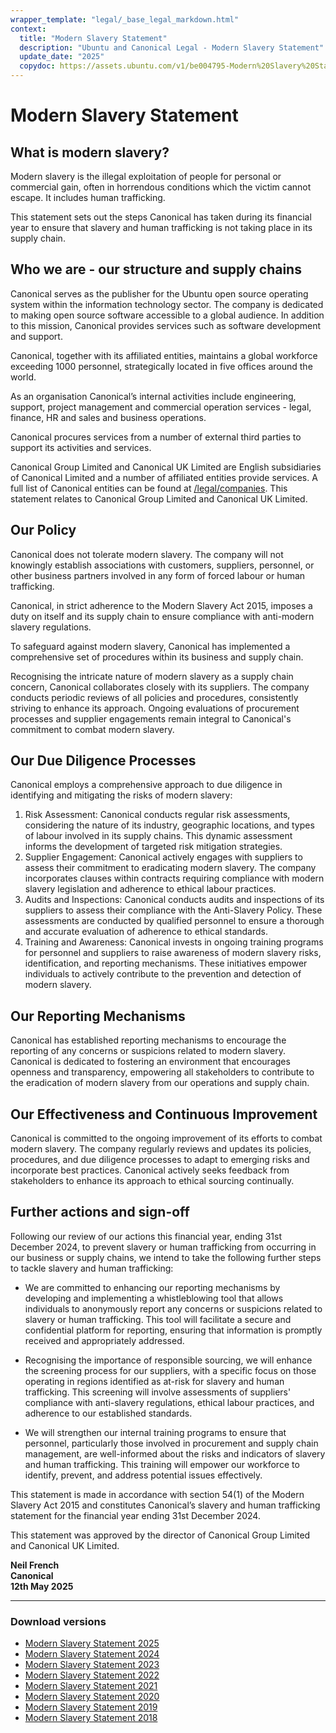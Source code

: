 ```yaml
---
wrapper_template: "legal/_base_legal_markdown.html"
context:
  title: "Modern Slavery Statement"
  description: "Ubuntu and Canonical Legal - Modern Slavery Statement"
  update_date: "2025"
  copydoc: https://assets.ubuntu.com/v1/be004795-Modern%20Slavery%20Statement%202025.pdf
---
```


# Modern Slavery Statement

## What is modern slavery?

Modern slavery is the illegal exploitation of people for personal or commercial gain, often in horrendous conditions which the victim cannot escape. It includes human trafficking.

This statement sets out the steps Canonical has taken during its financial year to ensure that slavery and human trafficking is not taking place in its supply chain.

## Who we are - our structure and supply chains

Canonical serves as the publisher for the Ubuntu open source operating system within the information technology sector. The company is dedicated to making open source software accessible to a global audience. In addition to this mission, Canonical provides services such as software development and support.

Canonical, together with its affiliated entities, maintains a global workforce exceeding 1000 personnel, strategically located in five offices around the world.

As an organisation Canonical’s internal activities include engineering, support, project management and commercial operation services - legal, finance, HR and sales and business operations.

Canonical procures services from a number of external third parties to support its activities and services.

Canonical Group Limited and Canonical UK Limited are English subsidiaries of Canonical Limited and a number of affiliated entities provide services. A full list of Canonical entities can be found at [/legal/companies](/legal/companies). This statement relates to Canonical Group Limited and Canonical UK Limited.

## Our Policy

Canonical does not tolerate modern slavery. The company will not knowingly establish associations with customers, suppliers, personnel, or other business partners involved in any form of forced labour or human trafficking.

Canonical, in strict adherence to the Modern Slavery Act 2015, imposes a duty on itself and its supply chain to ensure compliance with anti-modern slavery regulations.

To safeguard against modern slavery, Canonical has implemented a comprehensive set of procedures within its business and supply chain.

Recognising the intricate nature of modern slavery as a supply chain concern, Canonical collaborates closely with its suppliers. The company conducts periodic reviews of all policies and procedures, consistently striving to enhance its approach. Ongoing evaluations of procurement processes and supplier engagements remain integral to Canonical's commitment to combat modern slavery.

## Our Due Diligence Processes

Canonical employs a comprehensive approach to due diligence in identifying and mitigating the risks of modern slavery:

1. Risk Assessment: Canonical conducts regular risk assessments, considering the nature of its industry, geographic locations, and types of labour involved in its supply chains. This dynamic assessment informs the development of targeted risk mitigation strategies.
2. Supplier Engagement: Canonical actively engages with suppliers to assess their commitment to eradicating modern slavery. The company incorporates clauses within contracts requiring compliance with modern slavery legislation and adherence to ethical labour practices.
3. Audits and Inspections: Canonical conducts audits and inspections of its suppliers to assess their compliance with the Anti-Slavery Policy. These assessments are conducted by qualified personnel to ensure a thorough and accurate evaluation of adherence to ethical standards.
4. Training and Awareness: Canonical invests in ongoing training programs for personnel and suppliers to raise awareness of modern slavery risks, identification, and reporting mechanisms. These initiatives empower individuals to actively contribute to the prevention and detection of modern slavery.

## Our Reporting Mechanisms

Canonical has established reporting mechanisms to encourage the reporting of any concerns or suspicions related to modern slavery. Canonical is dedicated to fostering an environment that encourages openness and transparency, empowering all stakeholders to contribute to the eradication of modern slavery from our operations and supply chain.

## Our Effectiveness and Continuous Improvement

Canonical is committed to the ongoing improvement of its efforts to combat modern slavery. The company regularly reviews and updates its policies, procedures, and due diligence processes to adapt to emerging risks and incorporate best practices. Canonical actively seeks feedback from stakeholders to enhance its approach to ethical sourcing continually.

## Further actions and sign-off

Following our review of our actions this financial year, ending 31st December 2024, to prevent slavery or human trafficking from occurring in our business or supply chains, we intend to take the following further steps to tackle slavery and human trafficking:

- We are committed to enhancing our reporting mechanisms by developing and implementing a whistleblowing tool that allows individuals to anonymously report any concerns or suspicions related to slavery or human trafficking. This tool will facilitate a secure and confidential platform for reporting, ensuring that information is promptly received and appropriately addressed.

- Recognising the importance of responsible sourcing, we will enhance the screening process for our suppliers, with a specific focus on those operating in regions identified as at-risk for slavery and human trafficking. This screening will involve assessments of suppliers' compliance with anti-slavery regulations, ethical labour practices, and adherence to our established standards.

- We will strengthen our internal training programs to ensure that personnel, particularly those involved in procurement and supply chain management, are well-informed about the risks and indicators of slavery and human trafficking. This training will empower our workforce to identify, prevent, and address potential issues effectively.

This statement is made in accordance with section 54(1) of the Modern Slavery Act 2015 and constitutes Canonical’s slavery and human trafficking statement for the financial year ending 31st December 2024.

This statement was approved by the director of Canonical Group Limited and Canonical UK Limited.

**Neil French**<br />
**Canonical**<br />
**12th May 2025**

---

### Download versions

- [Modern Slavery Statement 2025](https://assets.ubuntu.com/v1/be004795-Modern%20Slavery%20Statement%202025.pdf)
- [Modern Slavery Statement 2024](https://assets.ubuntu.com/v1/f88a728b-Executed%20Modern%20Slavery%20Statement%20-%202024.pdf)
- [Modern Slavery Statement 2023](https://assets.ubuntu.com/v1/d2df76b3-modern+slavery+statement+2023.pdf)
- [Modern Slavery Statement 2022](https://assets.ubuntu.com/v1/403799c7-Modern+Slavery+Statement+-+2022.pdf)
- [Modern Slavery Statement 2021](https://assets.ubuntu.com/v1/3f0a32b5-Modern+Slavery+Statement+2021.pdf)
- [Modern Slavery Statement 2020](https://assets.ubuntu.com/v1/dfd6376f-Modern+Slavery+Statement+2020.pdf)
- [Modern Slavery Statement 2019](https://assets.ubuntu.com/v1/47d72a70-Modern+Slavery+Statement+2019.pdf)
- [Modern Slavery Statement 2018](https://assets.ubuntu.com/v1/505a21c3-Canonicals+Modern+Slavery+Statement+2018.pdf)
